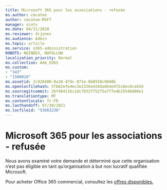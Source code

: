 ```yaml
---
title: Microsoft 365 pour les associations - refusée
ms.author: cmcatee
author: cmcatee-MSFT
manager: scotv
ms.date: 04/21/2020
ms.reviewer: drjones
ms.audience: Admin
ms.topic: article
ms.service: o365-administration
ROBOTS: NOINDEX, NOFOLLOW
localization_priority: Normal
ms.collection: Adm_O365
ms.custom:
- "343"
- "1500010"
ms.assetid: 2c928480-0a18-47dc-871e-8b8558c9048b
ms.openlocfilehash: 5fb62efe4ec3e2336e42ddadb4e4f2c8ec0ca43d
ms.sourcegitcommit: 2bf484116c1dc7032f75275a7f7e4b1554b080e1
ms.translationtype: MT
ms.contentlocale: fr-FR
ms.lasthandoff: 07/30/2021
ms.locfileid: "53663238"
---
```

# <a name="microsoft-365-for-nonprofits---declined"></a>Microsoft 365 pour les associations - refusée

Nous avons examiné votre demande et déterminé que cette organisation n’est pas éligible en tant qu’organisation à but non lucratif qualifiée Microsoft.
  
Pour acheter Office 365 commercial, consultez les [offres disponibles.](https://portal.office.com/AdminPortal/Home)
